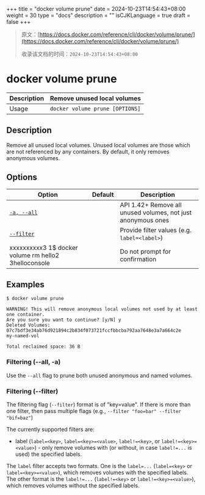 +++
title = "docker volume prune"
date = 2024-10-23T14:54:43+08:00
weight = 30
type = "docs"
description = ""
isCJKLanguage = true
draft = false
+++

> 原文：[https://docs.docker.com/reference/cli/docker/volume/prune/](https://docs.docker.com/reference/cli/docker/volume/prune/)
>
> 收录该文档的时间：`2024-10-23T14:54:43+08:00`

# docker volume prune

| Description | Remove unused local volumes     |
| :---------- | ------------------------------- |
| Usage       | `docker volume prune [OPTIONS]` |

## Description

Remove all unused local volumes. Unused local volumes are those which are not referenced by any containers. By default, it only removes anonymous volumes.

## Options

| Option                                                       | Default | Description                                                  |
| ------------------------------------------------------------ | ------- | ------------------------------------------------------------ |
| [`-a, --all`](https://docs.docker.com/reference/cli/docker/volume/prune/#all) |         | API 1.42+ Remove all unused volumes, not just anonymous ones |
| [`--filter`](https://docs.docker.com/reference/cli/docker/volume/prune/#filter) |         | Provide filter values (e.g. `label=<label>`)                 |
| xxxxxxxxxx3 1$ docker volume rm hello2​3helloconsole          |         | Do not prompt for confirmation                               |

## Examples



```console
$ docker volume prune

WARNING! This will remove anonymous local volumes not used by at least one container.
Are you sure you want to continue? [y/N] y
Deleted Volumes:
07c7bdf3e34ab76d921894c2b834f073721fccfbbcba792aa7648e3a7a664c2e
my-named-vol

Total reclaimed space: 36 B
```

### Filtering (--all, -a)

Use the `--all` flag to prune both unused anonymous and named volumes.

### Filtering (--filter)

The filtering flag (`--filter`) format is of "key=value". If there is more than one filter, then pass multiple flags (e.g., `--filter "foo=bar" --filter "bif=baz"`)

The currently supported filters are:

- label (`label=<key>`, `label=<key>=<value>`, `label!=<key>`, or `label!=<key>=<value>`) - only remove volumes with (or without, in case `label!=...` is used) the specified labels.

The `label` filter accepts two formats. One is the `label=...` (`label=<key>` or `label=<key>=<value>`), which removes volumes with the specified labels. The other format is the `label!=...` (`label!=<key>` or `label!=<key>=<value>`), which removes volumes without the specified labels.
